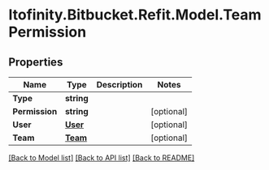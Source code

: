 # Itofinity.Bitbucket.Refit.Model.TeamPermission
## Properties

Name | Type | Description | Notes
------------ | ------------- | ------------- | -------------
**Type** | **string** |  | 
**Permission** | **string** |  | [optional] 
**User** | [**User**](User.md) |  | [optional] 
**Team** | [**Team**](Team.md) |  | [optional] 

[[Back to Model list]](../README.md#documentation-for-models) [[Back to API list]](../README.md#documentation-for-api-endpoints) [[Back to README]](../README.md)

